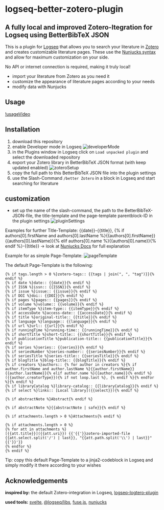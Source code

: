 # logseq-better-zotero-plugin

## A fully local and improved Zotero-Itegration for Logseq using BetterBibTeX JSON

This is a plugin for [Logseq](https://logseq.com/) that allows you to search your literature in [Zotero](https://www.zotero.org/) and creates customizable literature pages.
These use the [Nunjucks syntax](https://mozilla.github.io/nunjucks/templating.html) and allow for maximum customization on your side.

No API or internet connection is required, making it truly local!

* import your literature from Zotero as you need it
* customize the appearance of literature pages according to your needs
* modify data with Nunjucks

## Usage

[!usageVideo](https://github.com/arcusamicus/logseq-better-zotero-plugin/assets/90210405/c83e45ca-8510-476a-8900-28be74ae0d03)

## Installation

1. download this repository
2. enable Developer mode in Logseq
![developerMode](https://github.com/arcusamicus/logseq-better-zotero-plugin/assets/90210405/08287d22-150a-4338-bde8-4da5d0d14b15)
3. in the Plugins window in Logseq click on `Load unpacked plugin` and select the downloaded repository
4. export your Zotero library in BetterBibTeX JSON format (with keep updated enabled)
![zoteroSetup](https://github.com/arcusamicus/logseq-better-zotero-plugin/assets/90210405/c71b93dc-765e-4c4a-86b4-ab17e5a07fba)
5. copy the full path to this BetterBibTeX JSON file into the plugin settings
6. use the Slash-Command `/better Zotero` in a block in Logseq and start searching for literature

## customization
* set up the name of the slash-command, the path to the BetterBibTeX-JSON-file, the title-template and the page-template parentblock-ID in the plugin settings
![pluginSettings](https://github.com/arcusamicus/logseq-better-zotero-plugin/assets/90210405/17f9a7c5-fc2b-48bd-b8ac-c3010bd66ee3)

Examples for further Title-Template: {{date}}-{{title}}, {% if authors[0].firstName and authors[0].lastName %}{{authors[0].firstName}} {{authors[0].lastName}}{% elif authors[0].name %}{{authors[0].name}}{% endif %}-{{title}}  → look at [Nunjucks Docs](https://mozilla.github.io/nunjucks/templating.html) for full explanation

Example for as simple Page-Template:
![pageTemplate](https://github.com/arcusamicus/logseq-better-zotero-plugin/assets/90210405/a18c169c-b8e3-4bdd-8e2e-557664ffb546)

The default Page-Template is the following:
```jinja2
{% if tags.length > 0 %}zotero-tags:: {{tags | join(", ", "tag")}}{% endif %}
{% if date %}date:: {{date}}{% endif %}
{% if ISSN %}issn:: {{ISSN}}{% endif %}
{% if issue %}issue:: {{issue}}{% endif %}
{% if DOI %}doi:: {{DOI}}{% endif %}
{% if pages %}pages:: {{pages}}{% endif %}
{% if volume %}volume:: {{volume}}{% endif %}
{% if itemType %}item-type:: {{itemType}}{% endif %}
{% if accessDate %}access-date:: {{accessDate}}{% endif %}
{% if title %}original-title:: {{title}}{% endif %}
{% if language %}language:: {{language}}{% endif %}
{% if url %}url:: {{url}}{% endif %}
{% if runningTime %}running-time:: {{runningTime}}{% endif %}
{% if shortTitle %}short-title:: {{shortTitle}}{% endif %}
{% if publicationTitle %}publication-title:: {{publicationTitle}}{% endif %}
{% if series %}series:: {{series}}{% endif %}
{% if seriesNumber %}series-number:: {{seriesNumber}}{% endif %}
{% if seriesTitle %}series-title:: {{seriesTitle}}{% endif %}
{% if blogTitle %}blog-title:: {{blogTitle}}{% endif %}
{% if creators %}authors:: {% for author in creators %}{% if author.firstName and author.lastName %}{{author.firstName}} {{author.lastName}}{% elif author.name %}{{author.name}}{% endif %} ({{author.creatorType}}){% if not loop.last %}, {% endif %}{% endfor %}{% endif %}
{% if libraryCatalog %}library-catalog:: {{libraryCatalog}}{% endif %}
{% if select %}links:: [Local library]({{select}}){% endif %}

{% if abstractNote %}Abstract{% endif %}

{% if abstractNote %}{{abstractNote | safe}}{% endif %}

{% if attachments.length > 0 %}Attachments{% endif %}

{% if attachments.length > 0 %}
{% for att in attachments %}  
[{{att.title}}]({{att.uri}}) {{'{{'}}zotero-imported-file {{att.select.split('/') | last}}, "{{att.path.split('\\') | last}}"{{'}}'}}
{% endfor %}
{% endif %}
```
Tip: copy this default Page-Template to a jinja2-codeblock in Logseq and simply modify it there according to your wishes

## Acknowledgements

**inspired by:** the default Zotero-integration in Logseq, [logseq-logtero-plugin](https://github.com/vyleung/logseq-logtero-plugin)

**used tools:** [svelte](https://github.com/sveltejs/svelte), [@logseq/libs](https://www.npmjs.com/package/@logseq/libs), [fuse.js](https://github.com/krisk/Fuse), [nunjucks](https://github.com/mozilla/nunjucks)
